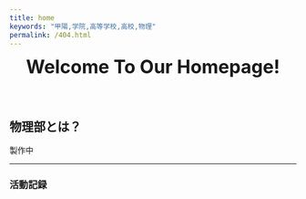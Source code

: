 ```yaml
---
title: home
keywords: "甲陽,学院,高等学校,高校,物理"
permalink: /404.html
---
```


<!--
[<img src="https://github.com/goodroot/hugo-classic/raw/master/images/partywizard.gif" style="max-width:15%;min-width:40px;float:right;" alt="Github repo" />](https://github.com/goodroot/hugo-classic)
-->
<div style="text-align: center;">
<font size="6"><b>Welcome To Our Homepage!<br><br></b></font>
</div>

## 物理部とは？

製作中

<hr/>

### 活動記録
